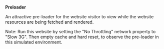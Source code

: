 **Preloader**

An attractive pre-loader for the website visitor to view while the website resources are being fetched and rendered.

Note: Run this website by setting the "No Throttling" network property to "Slow 3G".
Then empty cache and hard reset, to observe the pre-loader in this simulated environment.
